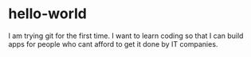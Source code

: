 # hello-world

I am trying git for the first time. I want to learn coding so that I can build apps for people who cant afford to get it done by IT companies.

